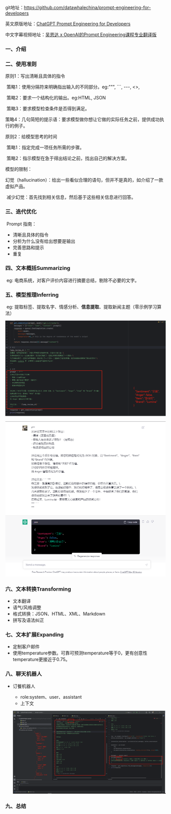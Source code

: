 git地址：https://github.com/datawhalechina/prompt-engineering-for-developers

英文原版地址：[ChatGPT Prompt Engineering for Developers](https://learn.deeplearning.ai/)

中文字幕视频地址：[吴恩达 x OpenAI的Prompt Engineering课程专业翻译版](https://www.bilibili.com/video/BV1Bo4y1A7FU/?share_source=copy_web)

### 一、介绍

### 二、使用准则

原则1：写出清晰且具体的指令

​	策略1：使用分隔符来明确指出输入的不同部分。eg:""", ```, ---, <>, <tag></tag>

​	策略2：要求一个结构化的输出。eg:HTML, JSON

​	策略3：要求模型检查条件是否得到满足。

​	策略4：几句简短的提示语：要求模型做你想让它做的实际任务之前，提供成功执行的例子。

原则2：给模型思考的时间

​	策略1：指定完成一项任务所需的步骤。

​	策略2：指示模型在急于得出结论之前，找出自己的解决方案。



模型的限制：

​	幻觉（hallucination）：给出一些看似合理的语句，但并不是真的，如介绍了一款虚拟产品。

​	减少幻觉：首先找到相关信息，然后基于这些相关信息进行回答。

### 三、迭代优化

​	Prompt 指南：

- 清晰且具体的指令
- 分析为什么没有给出想要是输出
- 完善思路和提示
- 重复

### 四、文本概括Summarizing

​	eg: 电商系统，对客户评价内容进行摘要总结，剔除不必要的文字。

### 五、模型推理Inferring

​	eg:  提取标签、提取名字、情感分析、**信息提取**、提取新闻主题（零示例学习算法）

![3428b46f9fd6130f27707be5b7ba4ff](.\images\3428b46f9fd6130f27707be5b7ba4ff.png)

![9658e0850d77bf84bd434e2b90f4871](.\images\9658e0850d77bf84bd434e2b90f4871.png)

### 六、文本转换Transforming

- 文本翻译
- 语气/风格调整
- 格式转换：JSON、HTML、XML、Markdown
- 拼写及语法纠正

### 七、文本扩展Expanding

- 定制客户邮件
- 使用temperature参数。可靠可预测temperature等于0，更有创意性temperature更接近于0.75。

### 八、聊天机器人

- 订餐机器人
  - role:system、user、assistant
  - 上下文
  
  ![4b33be9ae2b3945ed621745e8115dbf](.\images\4b33be9ae2b3945ed621745e8115dbf.png)

### 九、总结

